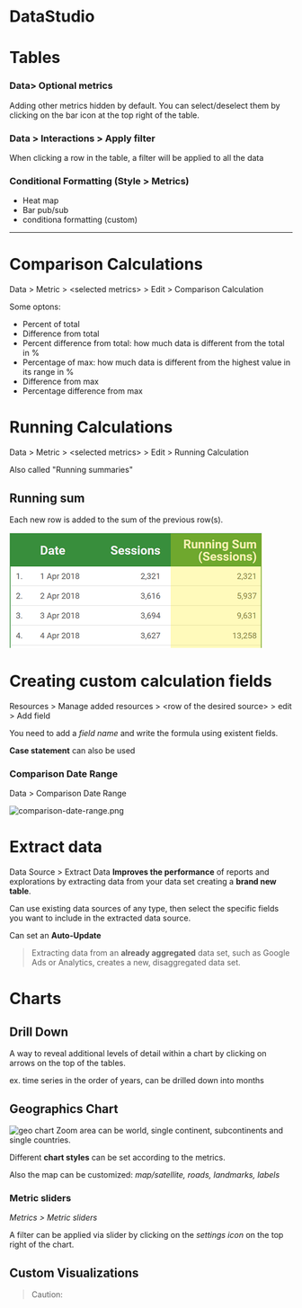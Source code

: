 # DataStudio

# Tables

### Data> Optional metrics
Adding other metrics hidden by default.
You can select/deselect them by clicking on the bar icon at the top right of the table.

### Data > Interactions > Apply filter
When clicking a row in the table, a filter will be applied to all the data

### Conditional Formatting (Style > Metrics)
- Heat map
- Bar pub/sub
- conditiona formatting (custom)

---
# Comparison Calculations

Data > Metric > \<selected metrics\> > Edit > Comparison Calculation

Some optons:
- Percent of total
- Difference from total
- Percent difference from total: how much data is different from the total in %
- Percentage of max: how much data is different from the highest value in its range in %
- Difference from max
- Percentage difference from max

# Running Calculations
Data > Metric > \<selected metrics\> > Edit > Running Calculation

Also called "Running summaries"

## Running sum 
Each new row is added to the sum of the previous row(s).

![Running Sum](../Images/Running-sum-example.png)

# Creating custom calculation fields
Resources > Manage added resources > \<row of the desired source\> > edit > Add field

You need to add a *field name* and write the formula using existent fields.

**Case statement** can also be used


### Comparison Date Range
Data > Comparison Date Range

![comparison-date-range.png](comparison-date-range.png)


# Extract data
Data Source > Extract Data
**Improves the performance** of reports and explorations by extracting data from your data set creating a **brand new table**.

Can use existing data sources of any type, then select the specific fields you want to include in the extracted data source.

Can set an **Auto-Update**

>Extracting data from an **already aggregated** data set, such as Google Ads or Analytics, creates a new, disaggregated data set.

# Charts
## Drill Down
A way to reveal additional levels of detail within a chart by clicking on arrows on the top of the tables.

ex. time series in the order of years, can be drilled down into months

## Geographics Chart
![geo chart](https://lh3.googleusercontent.com/1NMeArZXBnWOvNbGGa1cDIdikVeNNgakIpxpy1KM8iII26KtVjXZzDI-BGYjFWWwusA=rwa)
Zoom area can be world, single continent, subcontinents and single countries.

Different **chart styles** can be set according to the metrics.

Also the map can be customized: *map/satellite, roads, landmarks, labels*

### Metric sliders
*Metrics > Metric sliders*

A filter can be applied via slider by clicking on the *settings icon* on the top right of the chart.

## Custom Visualizations
> Caution: 
